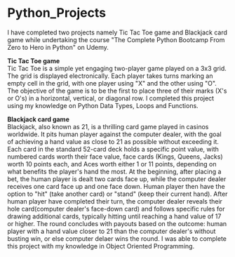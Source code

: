 # Python_Projects
I have completed two projects namely Tic Tac Toe game and Blackjack card game while undertaking the course "The Complete Python Bootcamp From Zero to Hero in Python" on Udemy.

<b>Tic Tac Toe game</b>
<br>
Tic Tac Toe is a simple yet engaging two-player game played on a 3x3 grid. The grid is displayed electronically. Each player takes turns marking an empty cell in the grid, with one player using "X" and the other using "O". The objective of the game is to be the first to place three of their marks (X's or O's) in a horizontal, vertical, or diagonal row. I completed this project using my knowledge on Python Data Types, Loops and Functions.

<b>Blackjack card game</b>
<br>
Blackjack, also known as 21, is a thrilling card game played in casinos worldwide. It pits human player against the computer dealer, with the goal of achieving a hand value as close to 21 as possible without exceeding it. Each card in the standard 52-card deck holds a specific point value, with numbered cards worth their face value, face cards (Kings, Queens, Jacks) worth 10 points each, and Aces worth either 1 or 11 points, depending on what benefits the player's hand the most. At the beginning, after placing a bet, the human player is dealt two cards face up, while the computer dealer receives one card face up and one face down. Human player then have the option to "hit" (take another card) or "stand" (keep their current hand). After human player have completed their turn, the computer dealer reveals their hole card(computer dealer's face-down card) and follows specific rules for drawing additional cards, typically hitting until reaching a hand value of 17 or higher. The round concludes with payouts based on the outcome: human player with a hand value closer to 21 than the computer dealer's without busting win, or else computer delaer wins the round. I was able to complete this project with my knowledge in Object Oriented Programming.
